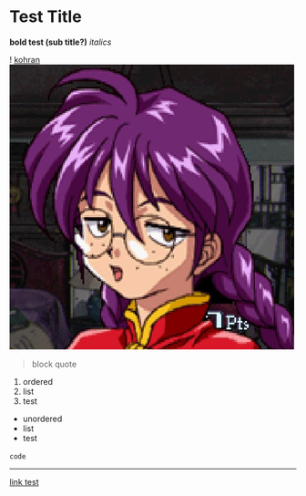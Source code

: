 # Test Title

**bold test (sub title?)**
 *italics*
 
! [kohran](kohran.png "kohran" )
![kohran](kohran.png "kohran alt text")
 >block quote

 1. ordered
 2. list
 3. test

 - unordered 
 - list
 - test

 `code`

 ---

 [link test](https://www.markdownguide.org/cheat-sheet/)